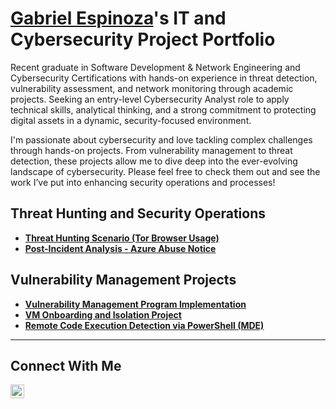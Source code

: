 # <a href="https://linkedin.com/in/gabriel-espinoza10305070">Gabriel Espinoza</a>'s IT and Cybersecurity Project Portfolio

Recent graduate in Software Development & Network Engineering and Cybersecurity Certifications with hands-on experience in threat detection, vulnerability assessment, and network monitoring through academic projects. Seeking an entry-level Cybersecurity Analyst role to apply technical skills, analytical thinking, and a strong commitment to protecting digital assets in a dynamic, security-focused environment.

I'm passionate about cybersecurity and love tackling complex challenges through hands-on projects. From vulnerability management to threat detection, these projects allow me to dive deep into the ever-evolving landscape of cybersecurity. Please feel free to check them out and see the work I’ve put into enhancing security operations and processes!

## Threat Hunting and Security Operations

- **[Threat Hunting Scenario (Tor Browser Usage)](https://github.com/gabriel-espinoza-77/threat-hunting-scenario-tor)**
- **[Post-Incident Analysis - Azure Abuse Notice](https://github.com/gabriel-espinoza-77/threat-hunt-azure-abuse-notice)**

## Vulnerability Management Projects

- **[Vulnerability Management Program Implementation](https://github.com/gabriel-espinoza-77/vulnerability-management-program)**
- **[VM Onboarding and Isolation Project](https://github.com/gabriel-espinoza-77/vm-onboarding-and-isolation)**
- **[Remote Code Execution Detection via PowerShell (MDE)](https://github.com/gabriel-espinoza-77/mde-rce-detection-rule)**  

<hr/>

## Connect With Me

[<img align="left" alt="___________ | LinkedIn" width="22px" src="https://cdn.jsdelivr.net/npm/simple-icons@v3/icons/linkedin.svg" />][linkedin]

[linkedin]: https://linkedin.com/in/gabriel-espinoza10305070

<!--
<img width="35" alt="image" src="https://github.com/user-attachments/assets/2f41c7cd-5ea8-4475-b451-a37161b6c3fb"> 
<img width="35" alt="image" src="https://github.com/user-attachments/assets/77649969-9910-4994-8b96-74a116cfb2a8">
-->
